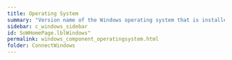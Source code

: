 ```yaml
---
title: Operating System
summary: "Version name of the Windows operating system that is installed on the target machine."
sidebar: c_windows_sidebar
id: SoWHomePage.lblWindows"
permalink: windows_component_operatingsystem.html
folder: ConnectWindows
---
```


